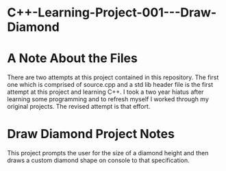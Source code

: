 # C++-Learning-Project-001---Draw-Diamond

# A Note About the Files
There are two attempts at this project contained in this repository. The first one which is comprised of source.cpp and
a std lib header file is the first attempt at this project and learning C++. I took a two year hiatus after learning some 
programming and to refresh myself I worked through my original projects. The revised attempt is that effort.

# Draw Diamond Project Notes
This project prompts the user for the size of a diamond height and then draws a custom diamond shape on console
to that specification.
